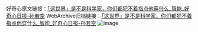 好奇心原文链接：[「这世界」是不是科学家，你们都犯不着指点他穿什么_智能_好奇心日报-孙若空](https://www.qdaily.com/articles/3604.html)
WebArchive归档链接：[「这世界」是不是科学家，你们都犯不着指点他穿什么_智能_好奇心日报-孙若空](http://web.archive.org/web/20190623152535/https://www.qdaily.com/articles/3604.html)
![image](http://ww3.sinaimg.cn/large/007d5XDply1g3vbplstw5j30u036e4qp)